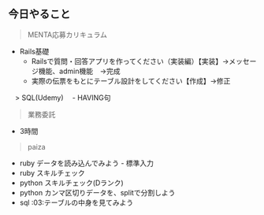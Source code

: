 ## 今日やること

> MENTA応募カリキュラム
- Rails基礎
  - Railsで質問・回答アプリを作ってください（実装編）【実装】→メッセージ機能、admin機能　→完成
  - 実際の伝票をもとにテーブル設計をしてください【作成】→修正
  
　> SQL(Udemy)
　- HAVING句

> 業務委託
- 3時間

> paiza
- ruby データを読み込んでみよう - 標準入力 
- ruby スキルチェック
- python スキルチェック(Dランク)
- python カンマ区切りデータを、splitで分割しよう 
- sql :03:テーブルの中身を見てみよう
